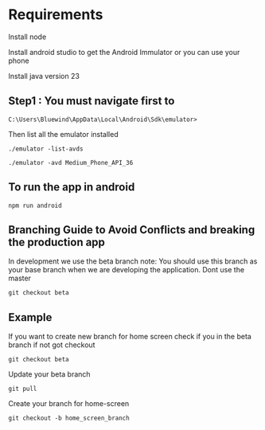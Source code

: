 # Requirements

Install node

Install android studio to get the Android Immulator or you can use your phone

Install java version 23

## Step1 : You must navigate first to

```
C:\Users\Bluewind\AppData\Local\Android\Sdk\emulator>
```

Then list all the emulator installed

```
./emulator -list-avds
```

```
./emulator -avd Medium_Phone_API_36
```

## To run the app in android

```
npm run android
```

## Branching Guide to Avoid Conflicts and breaking the production app

In development we use the beta branch
note: You should use this branch as your base branch when we are developing the application. Dont use the master

```
git checkout beta
```

## Example

If you want to create new branch for home screen
check if you in the beta branch if not got checkout

```
git checkout beta
```

Update your beta branch

```
git pull
```

Create your branch for home-screen

```
git checkout -b home_screen_branch
```
